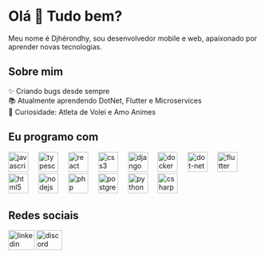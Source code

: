 <h1 align="left">Olá 👋 Tudo bem?</h1>
<p align="left">Meu nome é Djhérondhy, sou desenvolvedor mobile e web, apaixonado por aprender novas tecnologias.</p>
<h2 align="left">Sobre mim</h2>
<p align="left">✨ Criando bugs desde sempre<br>📚 Atualmente aprendendo DotNet, Flutter e Microservices<br>🎲 Curiosidade: Atleta de Volei e Amo Animes</p>
<h2 align="left">Eu programo com</h2>
<div align="left"> <img src="https://cdn.jsdelivr.net/gh/devicons/devicon/icons/javascript/javascript-original.svg" height="40" alt="javascript logo" /> <img width="12" /> <img src="https://cdn.jsdelivr.net/gh/devicons/devicon/icons/typescript/typescript-original.svg" height="40" alt="typescript logo" /> <img width="12" /> <img src="https://cdn.jsdelivr.net/gh/devicons/devicon/icons/react/react-original.svg" height="40" alt="react logo" /> <img width="12" /> <img src="https://cdn.jsdelivr.net/gh/devicons/devicon/icons/css3/css3-original.svg" height="40" alt="css3 logo" /> <img width="12" /> <img src="https://cdn.jsdelivr.net/gh/devicons/devicon/icons/django/django-plain.svg" height="40" alt="django logo" /> <img width="12" /> <img src="https://cdn.jsdelivr.net/gh/devicons/devicon/icons/docker/docker-original.svg" height="40" alt="docker logo" /> <img width="12" /> <img src="https://cdn.jsdelivr.net/gh/devicons/devicon/icons/dot-net/dot-net-original.svg" height="40" alt="dot-net logo" /> <img width="12" /> <img src="https://cdn.jsdelivr.net/gh/devicons/devicon/icons/flutter/flutter-original.svg" height="40" alt="flutter logo" /> <img width="12" /> <img src="https://cdn.jsdelivr.net/gh/devicons/devicon/icons/html5/html5-original.svg" height="40" alt="html5 logo" /> <img width="12" /> <img src="https://cdn.jsdelivr.net/gh/devicons/devicon/icons/nodejs/nodejs-original.svg" height="40" alt="nodejs logo" /> <img width="12" /> <img src="https://cdn.jsdelivr.net/gh/devicons/devicon/icons/php/php-original.svg" height="40" alt="php logo" /> <img width="12" /> <img src="https://cdn.jsdelivr.net/gh/devicons/devicon/icons/postgresql/postgresql-original.svg" height="40" alt="postgresql logo" /> <img width="12" /> <img src="https://cdn.jsdelivr.net/gh/devicons/devicon/icons/python/python-original.svg" height="40" alt="python logo" /> <img width="12" /> <img src="https://cdn.jsdelivr.net/gh/devicons/devicon/icons/csharp/csharp-original.svg" height="40" alt="csharp logo" /> </div>
<h2 align="left">Redes sociais</h2>
<div align="left"> <img src="https://raw.githubusercontent.com/maurodesouza/profile-readme-generator/master/src/assets/icons/social/linkedin/default.svg" width="52" height="40" alt="linkedin logo" /> <img src="https://raw.githubusercontent.com/maurodesouza/profile-readme-generator/master/src/assets/icons/social/discord/default.svg" width="52" height="40" alt="discord logo" /> </div>
